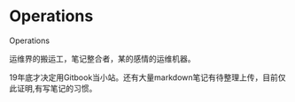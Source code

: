 # Operations

Operations

运维界的搬运工，笔记整合者，某的感情的运维机器。

19年底才决定用Gitbook当小站。还有大量markdown笔记有待整理上传，目前仅此证明,有写笔记的习惯。



## 



